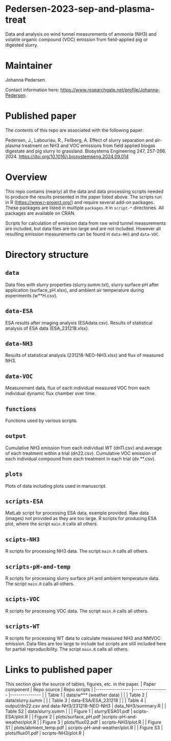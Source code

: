 # Pedersen-2023-sep-and-plasma-treat
Data and analysis on wind tunnel measurements of ammonia (NH3) and volatile organic compound (VOC) emission from field-applied pig or digested slurry.

# Maintainer
Johanna Pedersen. 

Contact information here: <https://www.researchgate.net/profile/Johanna-Pedersen>.

# Published paper
The contents of this repo are associated with the following paper:

Pedersen, J., Labouriau, R., Feilberg, A. Effect of slurry separation and air-plasma treatment on NH3 and VOC emissions from field applied biogas digestate and pig slurry to grassland. Biosystems Engineering 247, 257-266. 2024. https://doi.org/10.1016/j.biosystemseng.2024.09.014

# Overview
This repo contains (nearly) all the data and data processing scripts needed to produce the results presented in the paper listed above. 
The scripts run in R (<https://www.r-project.org/>) and require several add-on packages.
These packages are listed in multiple `packages.R` in `script-*` directories.
All packages are available on CRAN. 

Scripts for calculation of emission data from raw wind tunnel measurements are included, but data files are too large and are not included. 
However all resulting emission measurements can be found in `data-NH3` and `data-VOC`.

# Directory structure

## `data`
Data files with slurry properties (slurry.summ.txt), slurry surface pH after application (surface_pH.xlsx), and ambient air temperature during experiments (w**H.csv).

## `data-ESA`
ESA results after imaging analysis (ESAdata.csv). 
Results of statistical analysis of ESA data (ESA_231218.xlsx). 


## `data-NH3`
Results of statistical analysis (231218-NEO-NH3.xlsx) and flux of measured NH3. 

## `data-VOC`
Measurement data, flux of each individual measured VOC from each individual dynamic flux chamber over time. 

## `functions` 
Functions used by various scripts.

## `output`
Cumulative NH3 emission from each individual WT (dn11.csv) and average of each treatment within a trial (dn22.csv). Cumulative VOC emission of each individual compound from each treatment in each trial (dv.**.csv).

## `plots`
Plots of data including plots used in manuscript. 

## `scripts-ESA`
MatLab script for processing ESA data, example provided. Raw data (images) not provided as they are too large. 
R scripts for producing ESA plot, where the script `main.R` calls all others. 

## `scipts-NH3`
R scripts for processing NH3 data.
The script `main.R` calls all others.

## `scripts-pH-and-temp`
R scripts for processing slurry surface pH and ambient temperature data. 
The script `main.R` calls all others. 

## `scipts-VOC`
R scripts for processing VOC data.
The script `main.R` calls all others.

## `scripts-WT` 
R scripts for processing WT data to calculate measured NH3 and NMVOC emission. 
Data files are too large to include but scripts are still included here for partial reproducibility.
The script `main.R` calls all others.

# Links to published paper 
This section give the source of tables, figures, etc. in the paper. 
| Paper component 		|  Repo source                          	   |  Repo scripts             	|
|-----------------		|-----------------                         	   |---------------            	|
| Table 1			| data/w*** (weather data)			| 				|
| Table 2			| data/slurry.summ				| 				|
| Table 3			| data-ESA/ESA_231218				| 	 			|
| Table 4			| output/dn22.csv   and data-NH3/231218-NEO-NH3   | data_NH3/summary.R  	|
| Table S2			| data/slurry.summ				| 				|
| Figure 1			| slurry/ESA01.pdf				| scipts-ESA/plot.R		|
| Figure 2			| plots/surface_pH.pdf 				|scripts-pH-and-weather/plot.R 	|
| Figure 3			| plots/flux02.pdf				| scripts-NH3/plot.R 		|
| Figure S1			| plots/abmient_temp.pdf			| scripts-pH-and-weather/plot.R |
| Figure S3			| plots/flux01.pdf				| scripts-NH3/plot.R		|
	














